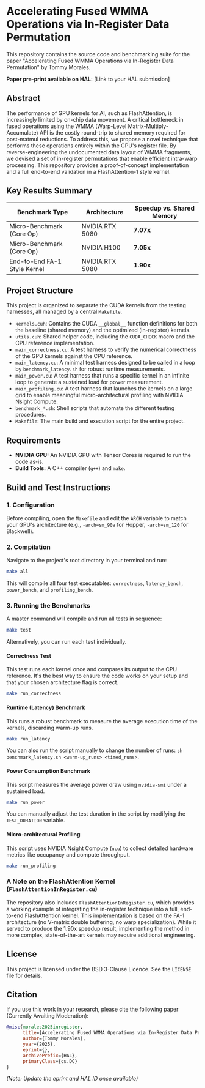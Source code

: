 # Accelerating Fused WMMA Operations via In-Register Data Permutation

This repository contains the source code and benchmarking suite for the paper "Accelerating Fused WMMA Operations via In-Register Data Permutation" by Tommy Morales.

**Paper pre-print available on HAL:** [Link to your HAL submission]

## Abstract

The performance of GPU kernels for AI, such as FlashAttention, is increasingly limited by on-chip data movement. A critical bottleneck in fused operations using the WMMA (Warp-Level Matrix-Multiply-Accumulate) API is the costly round-trip to shared memory required for post-matmul reductions. To address this, we propose a novel technique that performs these operations entirely within the GPU's register file. By reverse-engineering the undocumented data layout of WMMA fragments, we devised a set of in-register permutations that enable efficient intra-warp processing. This repository provides a proof-of-concept implementation and a full end-to-end validation in a FlashAttention-1 style kernel.

## Key Results Summary

| Benchmark Type                | Architecture      | Speedup vs. Shared Memory |
| ----------------------------- | ----------------- | ------------------------- |
| Micro-Benchmark (Core Op)     | NVIDIA RTX 5080   | **7.07x**                 |
| Micro-Benchmark (Core Op)     | NVIDIA H100       | **7.05x**                 |
| End-to-End FA-1 Style Kernel  | NVIDIA RTX 5080   | **1.90x**                 |

## Project Structure

This project is organized to separate the CUDA kernels from the testing harnesses, all managed by a central `Makefile`.

-   `kernels.cuh`: Contains the CUDA `__global__` function definitions for both the baseline (shared memory) and the optimized (in-register) kernels.
-   `utils.cuh`: Shared helper code, including the `CUDA_CHECK` macro and the CPU reference implementation.
-   `main_correctness.cu`: A test harness to verify the numerical correctness of the GPU kernels against the CPU reference.
-   `main_latency.cu`: A minimal test harness designed to be called in a loop by `benchmark_latency.sh` for robust runtime measurements.
-   `main_power.cu`: A test harness that runs a specific kernel in an infinite loop to generate a sustained load for power measurement.
-   `main_profiling.cu`: A test harness that launches the kernels on a large grid to enable meaningful micro-architectural profiling with NVIDIA Nsight Compute.
-   `benchmark_*.sh`: Shell scripts that automate the different testing procedures.
-   `Makefile`: The main build and execution script for the entire project.

## Requirements

-   **NVIDIA GPU:** An NVIDIA GPU with Tensor Cores is required to run the code as-is.
-   **Build Tools:** A C++ compiler (`g++`) and `make`.

## Build and Test Instructions

### 1. Configuration

Before compiling, open the `Makefile` and edit the `ARCH` variable to match your GPU's architecture (e.g., `-arch=sm_90a` for Hopper, `-arch=sm_120` for Blackwell).

### 2. Compilation

Navigate to the project's root directory in your terminal and run:
```bash
make all
```
This will compile all four test executables: `correctness`, `latency_bench`, `power_bench`, and `profiling_bench`.

### 3. Running the Benchmarks

A master command will compile and run all tests in sequence:
```bash
make test
```
Alternatively, you can run each test individually.

#### Correctness Test
This test runs each kernel once and compares its output to the CPU reference. It's the best way to ensure the code works on your setup and that your chosen architecture flag is correct.
```bash
make run_correctness
```

#### Runtime (Latency) Benchmark
This runs a robust benchmark to measure the average execution time of the kernels, discarding warm-up runs.
```bash
make run_latency
```
You can also run the script manually to change the number of runs: `sh benchmark_latency.sh <warm-up_runs> <timed_runs>`.

#### Power Consumption Benchmark
This script measures the average power draw using `nvidia-smi` under a sustained load.
```bash
make run_power
```
You can manually adjust the test duration in the script by modifying the `TEST_DURATION` variable.

#### Micro-architectural Profiling
This script uses NVIDIA Nsight Compute (`ncu`) to collect detailed hardware metrics like occupancy and compute throughput.
```bash
make run_profiling
```

### A Note on the FlashAttention Kernel (`FlashAttentionInRegister.cu`)

The repository also includes `FlashAttentionInRegister.cu`, which provides a working example of integrating the in-register technique into a full, end-to-end FlashAttention kernel. This implementation is based on the FA-1 architecture (no V-matrix double buffering, no warp specialization). While it served to produce the 1.90x speedup result, implementing the method in more complex, state-of-the-art kernels may require additional engineering.

## License

This project is licensed under the BSD 3-Clause Licence. See the `LICENSE` file for details.

## Citation

If you use this work in your research, please cite the following paper (Currently Awaiting Moderation):
```bibtex
@misc{morales2025inregister,
      title={Accelerating Fused WMMA Operations via In-Register Data Permutation}, 
      author={Tommy Morales},
      year={2025},
      eprint={},
      archivePrefix={HAL},
      primaryClass={cs.DC}
}
```
*(Note: Update the eprint and HAL ID once available)*
